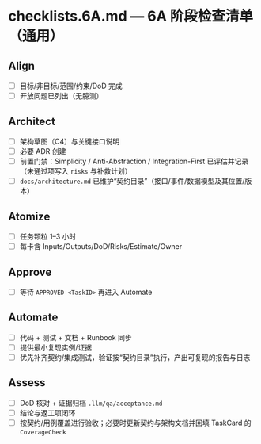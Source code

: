 # checklists.6A.md — 6A 阶段检查清单（通用）

## Align
- [ ] 目标/非目标/范围/约束/DoD 完成
- [ ] 开放问题已列出（无臆测）

## Architect
- [ ] 架构草图（C4）与关键接口说明
- [ ] 必要 ADR 创建
 - [ ] 前置门禁：Simplicity / Anti-Abstraction / Integration-First 已评估并记录（未通过项写入 `risks` 与补救计划）
 - [ ] `docs/architecture.md` 已维护“契约目录”（接口/事件/数据模型及其位置/版本）

## Atomize
- [ ] 任务颗粒 1–3 小时
- [ ] 每卡含 Inputs/Outputs/DoD/Risks/Estimate/Owner

## Approve
- [ ] 等待 `APPROVED <TaskID>` 再进入 Automate

## Automate
- [ ] 代码 + 测试 + 文档 + Runbook 同步
- [ ] 提供最小复现实例/证据
 - [ ] 优先补齐契约/集成测试，验证按“契约目录”执行，产出可复现的报告与日志

## Assess
- [ ] DoD 核对 + 证据归档 `.llm/qa/acceptance.md`
- [ ] 结论与返工项闭环
 - [ ] 按契约/用例覆盖进行验收；必要时更新契约与架构文档并回填 TaskCard 的 `CoverageCheck`
